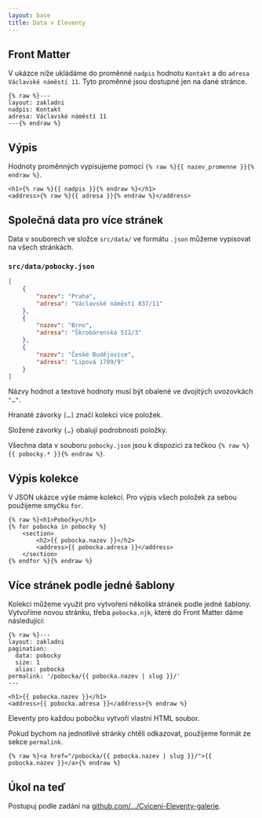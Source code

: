 ```yaml
---
layout: base
title: Data v Eleventy
---
```


## Front Matter

V ukázce níže ukládáme do proměnné `nadpis` hodnotu `Kontakt` a do `adresa` `Václavské náměstí 11`. Tyto proměnné jsou dostupné jen na dané stránce.

```liquid
{% raw %}---
layout: zakladni
nadpis: Kontakt
adresa: Václavské náměstí 11
---{% endraw %}
```

## Výpis

Hodnoty proměnných vypisujeme pomocí `{% raw %}{{ nazev_promenne }}{% endraw %}`.

```liquid
<h1>{% raw %}{{ nadpis }}{% endraw %}</h1>
<address>{% raw %}{{ adresa }}{% endraw %}</address>
```

## Společná data pro více stránek

Data v souborech ve složce `src/data/` ve formátu `.json` můžeme vypisovat na všech stránkách.

### `src/data/pobocky.json`

```json
[
	{
		"nazev": "Praha",
		"adresa": "Václavské náměstí 837/11"
	},
	{
		"nazev": "Brno",
		"adresa": "Škrobárenská 511/3"
	},
	{
		"nazev": "České Budějovice",
		"adresa": "Lipová 1789/9"
	}
]
```

Názvy hodnot a textové hodnoty musí být obalené ve dvojitých uvozovkách `"…"`.

Hranaté závorky `[…]` značí kolekci více položek.

Složené závorky `{…}` obalují podrobnosti položky.

Všechna data v souboru `pobocky.json` jsou k dispozici za tečkou `{% raw %}{{ pobocky.* }}{% endraw %}`.

## Výpis kolekce

V JSON ukázce výše máme kolekci. Pro výpis všech položek za sebou použijeme smyčku `for`.

```liquid
{% raw %}<h1>Pobočky</h1>
{% for pobocka in pobocky %}
	<section>
		<h2>{{ pobocka.nazev }}</h2>
		<address>{{ pobocka.adresa }}</address>
	</section>
{% endfor %}{% endraw %}
```

## Více stránek podle jedné šablony

Kolekci můžeme využit pro vytvoření několika stránek podle jedné šablony. Vytvoříme novou stránku, třeba `pobocka.njk`, které do Front Matter dáme následující:

```liquid
{% raw %}---
layout: zakladni
pagination:
  data: pobocky
  size: 1
  alias: pobocka
permalink: '/pobocka/{{ pobocka.nazev | slug }}/'
---

<h1>{{ pobocka.nazev }}</h1>
<address>{{ pobocka.adresa }}</address>{% endraw %}
```

Eleventy pro každou pobočku vytvoří vlastní HTML soubor.

Pokud bychom na jednotlivé stránky chtěli odkazovat, použijeme formát ze sekce `permalink`.

```liquid
{% raw %}<a href="/pobocka/{{ pobocka.nazev | slug }}/">{{ pobocka.nazev }}</a>{% endraw %}
```

## Úkol na teď

Postupuj podle zadání na [github.com/…/Cviceni-Eleventy-galerie](https://github.com/Czechitas-podklady-WEB/Cviceni-Eleventy-galerie).
